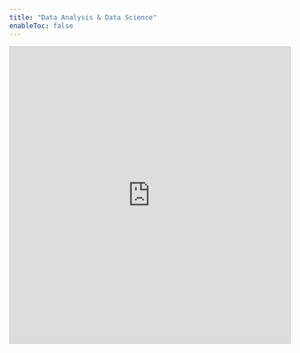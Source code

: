 ```yaml
---
title: "Data Analysis & Data Science"
enableToc: false
---
```

<iframe class="airtable-embed" src="https://airtable.com/embed/shrXMQBG5dtC1NBhj?backgroundColor=blue&viewControls=on" frameborder="0" onmousewheel="" width="100%" height="533" style="background: transparent; border: 1px solid #ccc;"></iframe>